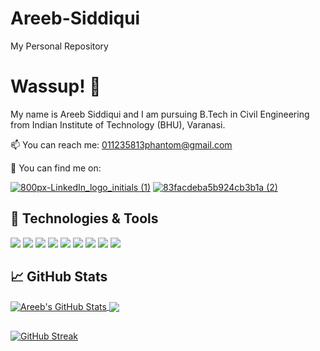 # Areeb-Siddiqui
My Personal Repository

# Wassup! :love_you_gesture:

My name is Areeb Siddiqui and I am pursuing B.Tech in Civil Engineering from Indian Institute of Technology (BHU), Varanasi.

📫 You can reach me: 011235813phantom@gmail.com

🔎 You can find me on:

[![800px-LinkedIn_logo_initials (1)](https://user-images.githubusercontent.com/65328605/159165550-65825e7e-5759-482e-b19c-25cd38a0acb4.png)](https://www.linkedin.com/in/areebsiddiqui23)      [![83facdeba5b924cb3b1a (2)](https://user-images.githubusercontent.com/65328605/159165371-eaa2e77e-dcbb-4ebc-b187-bc89fdb44d2b.png)](https://leetcode.com/FranticMaster)    

## 🔧 Technologies & Tools

![](https://img.shields.io/badge/Code-JAVA-informational?style=flat&logo=java&logoColor=white&color=2bbc8a)
![](https://img.shields.io/badge/Code-C-informational?style=flat&logo=C&logoColor=white&color=2bbc8a)
![](https://img.shields.io/badge/Code-Nodejs-informational?style=flat&logo=python&logoColor=white&color=2bbc8a)
![](https://img.shields.io/badge/Code-Javascript-informational?style=flat&logo=cpp&logoColor=white&color=2bbc8a)
![](https://img.shields.io/badge/Code-HTML-informational?style=flat&logo=HTML&logoColor=white&color=2bbc8a)
![](https://img.shields.io/badge/Code-MongoDB-informational?style=flat&logo=MySQL&logoColor=white&color=2bbc8a)
![](https://img.shields.io/badge/Tools-MicrosoftOffice-informational?style=flat&logo=MicrosoftOffice&logoColor=white&color=2bbc8a)
![](https://img.shields.io/badge/Tools-MicrosoftExcel-informational?style=flat&logo=MicrosoftExcel&logoColor=white&color=2bbc8a)
![](https://img.shields.io/badge/Tools-VisualStudioCode-informational?style=flat&logo=VisualStudioCode&logoColor=white&color=2bbc8a)


## &#x1f4c8; GitHub Stats

<a href="https://github.com/phantomgithub/Areeb-Siddiqui">
  <img align="center" src="https://github-readme-stats.vercel.app/api?username=phantomgithub&show_icons=true&line_height=27&count_private=true&theme=highcontrast" alt="Areeb's GitHub Stats" />
</a>
<a href="https://github.com/phantomgithub/Areeb-Siddiqui">
  <img align="center" src="https://github-readme-stats.vercel.app/api/top-langs/?username=phantomgithub&show_icons=true&theme=highcontrast" />
</a>

##
[![GitHub Streak](https://github-readme-streak-stats.herokuapp.com/?user=phantomgithub&theme=dark)](https://git.io/streak-stats)




<!--
**phantomgithub/Areeb-Siddiqui** is a ✨ _special_ ✨ repository because its `README.md` (this file) appears on your GitHub profile.

Here are some ideas to get you started:

- 🔭 I’m currently working on ...
- 🌱 I’m currently learning ...
- 👯 I’m looking to collaborate on ...
- 🤔 I’m looking for help with ...
- 💬 Ask me about ...
- 📫 How to reach me: ...
- 😄 Pronouns: ...
- ⚡ Fun fact: ...
-->
